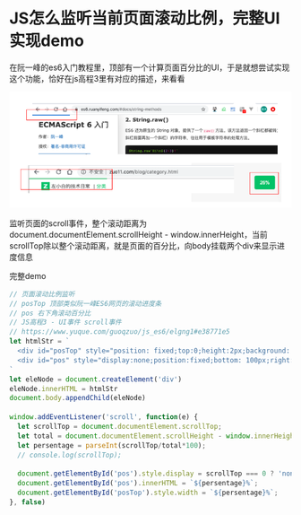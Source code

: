 
# JS怎么监听当前页面滚动比例，完整UI实现demo

在阮一峰的es6入门教程里，顶部有一个计算页面百分比的UI，于是就想尝试实现这个功能，恰好在js高程3里有对应的描述，来看看

![page_scroll_percent.png](../../../images/blog/js/page_scroll_percent.png)

监听页面的scroll事件，整个滚动距离为 document.documentElement.scrollHeight - window.innerHeight，当前scrollTop除以整个滚动距离，就是页面的百分比，向body挂载两个div来显示进度信息

完整demo
```js
// 页面滚动比例监听
// posTop 顶部类似阮一峰ES6网页的滚动进度条
// pos 右下角滚动百分比
// JS高程3 - UI事件 scroll事件
// https://www.yuque.com/guoqzuo/js_es6/elgng1#e38771e5
let htmlStr = `
  <div id="posTop" style="position: fixed;top:0;height:2px;background: #25b864;z-index:999999;"></div>
  <div id="pos" style="display:none;position:fixed;bottom: 100px;right:20px;padding:10px;background: #25b864;color:white;width:40px;text-align: center;border-radius:5px;"></div>
`
let eleNode = document.createElement('div')
eleNode.innerHTML = htmlStr
document.body.appendChild(eleNode)

window.addEventListener('scroll', function(e) {
  let scrollTop = document.documentElement.scrollTop;
  let total = document.documentElement.scrollHeight - window.innerHeight;
  let persentage = parseInt(scrollTop/total*100);
  // console.log(scrollTop);  

  document.getElementById('pos').style.display = scrollTop === 0 ? 'none' : 'block';
  document.getElementById('pos').innerHTML = `${persentage}%`;
  document.getElementById('posTop').style.width = `${persentage}%`;
}, false)
```